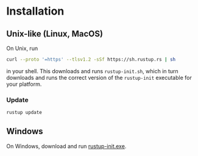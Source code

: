 # Installation

## Unix-like (Linux, MacOS)

On Unix, run

```bash
curl --proto '=https' --tlsv1.2 -sSf https://sh.rustup.rs | sh 
```

in your shell. This downloads and runs `rustup-init.sh`, which in turn downloads and runs the correct version
of the `rustup-init` executable for your platform.

### Update

```bash
rustup update
```

## Windows

On Windows, download and run [rustup-init.exe](https://win.rustup.rs/x86_64).
